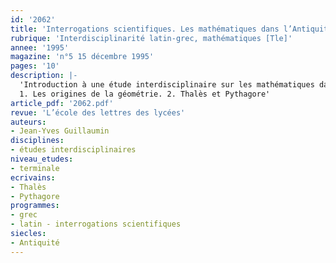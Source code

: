 ```yaml
---
id: '2062'
title: 'Interrogations scientifiques. Les mathématiques dans l’Antiquité (2/5)'
rubrique: 'Interdisciplinarité latin-grec, mathématiques [Tle]'
annee: '1995'
magazine: 'n°5 15 décembre 1995'
pages: '10'
description: |-
  'Introduction à une étude interdisciplinaire sur les mathématiques dans l’Antiquité autour de textes latins et grecs…
  1. Les origines de la géométrie. 2. Thalès et Pythagore'
article_pdf: '2062.pdf'
revue: 'L’école des lettres des lycées'
auteurs:
- Jean-Yves Guillaumin
disciplines:
- études interdisciplinaires
niveau_etudes:
- terminale
ecrivains:
- Thalès
- Pythagore
programmes:
- grec
- latin - interrogations scientifiques
siecles:
- Antiquité
---
```

